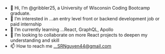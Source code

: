 - 👋 Hi, I’m @gribbler25, a University of Wisconsin Coding Bootcamp graduate.
- 👀 I’m interested in ...an entry level front or backend development job or paid internship
- 🌱 I’m currently learning ...React, GraphQL, Apollo
- 💞️ I’m looking to collaborate on more React projects to deepen my understanding and skill
- 📫 How to reach me ...SRNguyen44@gmail.com

<!---
gribbler25/gribbler25 is a ✨ special ✨ repository because its `README.md` (this file) appears on your GitHub profile.
You can click the Preview link to take a look at your changes.
--->


